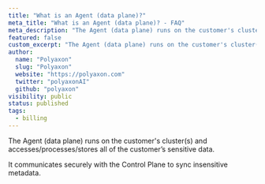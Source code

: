 ```yaml
---
title: "What is an Agent (data plane)?"
meta_title: "What is an Agent (data plane)? - FAQ"
meta_description: "The Agent (data plane) runs on the customer's cluster(s) and accesses/processes/stores all of the customer’s sensitive data."
featured: false
custom_excerpt: "The Agent (data plane) runs on the customer's cluster(s) and accesses/processes/stores all of the customer’s sensitive data."
author:
  name: "Polyaxon"
  slug: "Polyaxon"
  website: "https://polyaxon.com"
  twitter: "polyaxonAI"
  github: "polyaxon"
visibility: public
status: published
tags:
  - billing
---
```


The Agent (data plane) runs on the customer's cluster(s) and accesses/processes/stores all of the customer’s sensitive data.

It communicates securely with the Control Plane to sync insensitive metadata.
